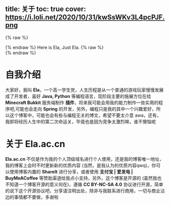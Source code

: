 title: 关于
toc: true
cover: https://i.loli.net/2020/10/31/kwSsWKv3L4pcPJF.png
---

{% raw %}<div class="notification is-info">{% endraw %}
<i class="fas fa-home"></i> Here is Ela, Just Ela.
{% raw %}</div>{% endraw %}

# 自我介绍

大家好，我叫 **Ela**，一个高一学生党，人生历程是从一个普通的游戏玩家慢慢发展成了开发者，喜好 **Java, Python** 等编程语言，现阶段主要的施展方位在给 **Minecraft Bukkit** 服务端制作 **插件**，将来我可能会用我的能力制作一些实用的程序吧,可能也会走向 **Spring** 的开发，另外，编程只是我的其中一个兴趣爱好，所以这个博客中，可能也会有些与编程无关的博文，希望不要太介意 awa，还有，我即将经历人生中的第二次命运关，毕竟也是因为竞争太激烈嘛，谁不懊恼呢

# 关于 **Ela.ac.cn**

**Ela.ac.cn** 不仅是作为我的个人顶级域名进行个人使用，还是我的博客唯一地址，我的博客上会时不时更新新的优质内容 (当然，是我认为的优质内容qwq)，你可以使用博客内置的 **ShareIt** 进行分享，或者使用 **支付宝 | 爱发电 | BuyMeACoffee** 等赞助渠道给我点小支持，另外，这个博客是开源的 (虽然我也不知道一个博客开源的意义何在)，遵循 **CC BY-NC-SA 4.0** 协议进行开源，简单的说下这个开源协议吧，分享请注明出处，除非与我联系进行商用，一切与商业沾边的事情都不要做，多谢啦